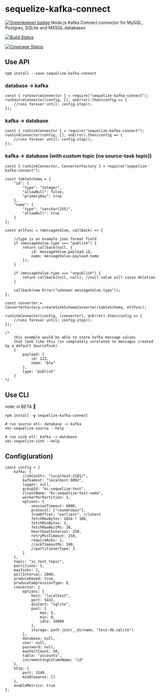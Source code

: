 # sequelize-kafka-connect

[![Greenkeeper badge](https://badges.greenkeeper.io/nodefluent/sequelize-kafka-connect.svg)](https://greenkeeper.io/)
Node.js Kafka Connect connector for MySQL, Postgres, SQLite and MSSQL databases

[![Build Status](https://travis-ci.org/nodefluent/sequelize-kafka-connect.svg?branch=master)](https://travis-ci.org/nodefluent/sequelize-kafka-connect)

[![Coverage Status](https://coveralls.io/repos/github/nodefluent/sequelize-kafka-connect/badge.svg?branch=master)](https://coveralls.io/github/nodefluent/sequelize-kafka-connect?branch=master)

## Use API

```
npm install --save sequelize-kafka-connect
```

### database -> kafka

```es6
const { runSourceConnector } = require("sequelize-kafka-connect");
runSourceConnector(config, [], onError).then(config => {
    //runs forever until: config.stop();
});
```

### kafka -> database

```es6
const { runSinkConnector } = require("sequelize-kafka-connect");
runSinkConnector(config, [], onError).then(config => {
    //runs forever until: config.stop();
});
```

### kafka -> database (with custom topic (no source-task topic))

```es6
const { runSinkConnector, ConverterFactory } = require("sequelize-kafka-connect");

const tableSchema = {
    "id": {
        "type": "integer",
        "allowNull": false,
        "primaryKey": true
    },
    "name": {
        "type": "varchar(255)",
        "allowNull": true
    }
};

const etlFunc = (messageValue, callback) => {

    //type is an example json format field
    if (messageValue.type === "publish") {
        return callback(null, {
            id: messageValue.payload.id,
            name: messageValue.payload.name
        });
    }

    if (messageValue.type === "unpublish") {
        return callback(null, null); //null value will cause deletion
    }

    callback(new Error("unknown messageValue.type"));
};

const converter = ConverterFactory.createSinkSchemaConverter(tableSchema, etlFunc);

runSinkConnector(config, [converter], onError).then(config => {
    //runs forever until: config.stop();
});

/*
    this example would be able to store kafka message values
    that look like this (so completely unrelated to messages created by a default SourceTask)
    {
        payload: {
            id: 123,
            name: "bla"
        },
        type: "publish"
    }
*/
```

## Use CLI
note: in BETA :seedling:

```
npm install -g sequelize-kafka-connect
```

```
# run source etl: database -> kafka
nkc-sequelize-source --help
```

```
# run sink etl: kafka -> database
nkc-sequelize-sink --help
```

## Config(uration)
```es6
const config = {
    kafka: {
        //zkConStr: "localhost:2181/",
        kafkaHost: "localhost:9092",
        logger: null,
        groupId: "kc-sequelize-test",
        clientName: "kc-sequelize-test-name",
        workerPerPartition: 1,
        options: {
            sessionTimeout: 8000,
            protocol: ["roundrobin"],
            fromOffset: "earliest", //latest
            fetchMaxBytes: 1024 * 100,
            fetchMinBytes: 1,
            fetchMaxWaitMs: 10,
            heartbeatInterval: 250,
            retryMinTimeout: 250,
            requireAcks: 1,
            //ackTimeoutMs: 100,
            //partitionerType: 3
        }
    },
    topic: "sc_test_topic",
    partitions: 1,
    maxTasks: 1,
    pollInterval: 2000,
    produceKeyed: true,
    produceCompressionType: 0,
    connector: {
        options: {
            host: "localhost",
            port: 5432,
            dialect: "sqlite",
            pool: {
                max: 5,
                min: 0,
                idle: 10000
            },
            storage: path.join(__dirname, "test-db.sqlite")
        },
        database: null,
        user: null,
        password: null,
        maxPollCount: 50,
        table: "accounts",
        incrementingColumnName: "id"
    },
    http: {
        port: 3149,
        middlewares: []
    },
    enableMetrics: true
};
```